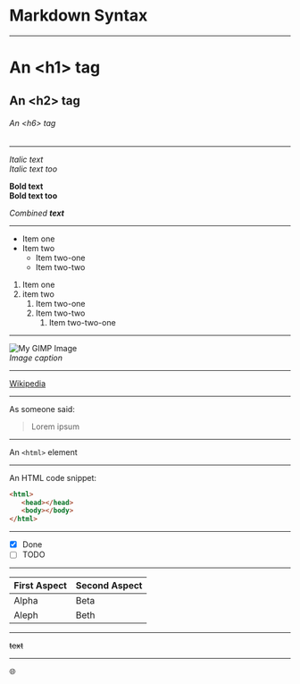 [//]: # (Markdown syntax)
# Markdown Syntax
-------------------------------

[//]: # (Headers)
# An \<h1\> tag
## An \<h2\> tag
###### An \<h6\> tag

-----------------------------------------

[//]: # (Emphasis)
*Italic text*
<br>
_Italic text too_

**Bold text**
<br>
__Bold text too__

_Combined **text**_

-----------------------------------------

[//]: # (Ordered lists)
* Item one
* Item two
    * Item two-one
    * Item two-two
  
[//]: # (Unordered lists)
1. Item one
1. item two
    1. Item two-one
    1. Item two-two
        1. Item two-two-one

-----------------------------------------

[//]: # (Images)
![My GIMP Image](https://github.com/ad4mant1um/hello-world/blob/master/image.jpg)
<br>
*Image caption*

-----------------------------------------

[//]: # (Links)
[Wikipedia](https://www.wikipedia.org/)

-----------------------------------------

[//]: # (Blockquotes)
As someone said:

> Lorem
> ipsum

-----------------------------------------

[//]: # (Inline code)
An `<html>` element

-----------------------------------------

[//]: # (Syntax Highlighting)

An HTML code snippet:
```HTML
<html>
   <head></head>
   <body></body>
</html>
```

-----------------------------------------

[//]: # (Task lists)

- [x] Done
- [ ] TODO

-----------------------------------------

[//]: # (Tables)

First Aspect | Second Aspect
------------ | -------------
Alpha | Beta
Aleph | Beth

-----------------------------------------

[//]: # (Strikethrough)

~~text~~

-----------------------------------------

[//]: # (Emoji)

:globe_with_meridians:

